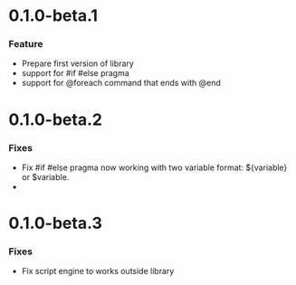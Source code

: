 # 0.1.0-beta.1

### Feature
* Prepare first version of library
* support for #if #else pragma
* support for @foreach command that ends with @end 

# 0.1.0-beta.2

### Fixes
* Fix #if #else pragma now working with two variable format: ${variable} or $variable.
* 
# 0.1.0-beta.3

### Fixes
* Fix script engine to works outside library